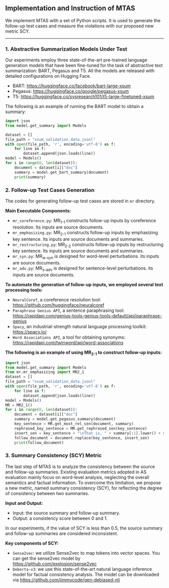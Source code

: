 ## Implementation and Instruction of MTAS

We implement MTAS with a set of Python scripts. It is used to generate the follow-up test cases and measure the violations with our proposed new metric SCY.

---

### 1. Abstractive Summarization Models Under Test
Our experiments employ three state-of-the-art pre-trained language generation models that have been fine-tuned for the task of abstractive text summarization: BART, Pegasus and T5. All the models are released with detailed configurations on Hugging Face.
* BART: <https://huggingface.co/facebook/bart-large-xsum>
* Pegasus: <https://huggingface.co/google/pegasus-xsum>
* T5: <https://huggingface.co/sysresearch101/t5-large-finetuned-xsum>

The following is an example of running the BART model to obtain a summary:

```python
import json
from model.get_summary import Models

dataset = []
file_path = "xsum_validation_data.jsonl"
with open(file_path, 'r', encoding='utf-8') as f:
    for line in f:
        dataset.append(json.loads(line))
model = Models()
for i in range(0, len(dataset)):
    document = dataset[i]["doc"]
    summary = model.get_bart_summary(document)
    print(summary)
```

### 2. Follow-up Test Cases Generation

The codes for generating follow-up test cases are stored in `mr` directory.

**Main Executable Components:**
* `mr_coreference.py`: MR<sub>1-1</sub> constructs follow-up inputs by coreference resolution. Its inputs are source documents.
* `mr_emphasizing.py`: MR<sub>2-1</sub> constructs follow-up inputs by emphasizing key sentence. Its inputs are source documents and summaries.
* `mr_restructuring.py`: MR<sub>2-2</sub> constructs follow-up inputs by restructuring key sentence. Its inputs are source documents and summaries.
* `mr_syn.py`: MR<sub>w-syn</sub> is designed for word-level perturbations. its inputs are source documents.
* `mr_adv.py`: MR<sub>s-adv</sub> is designed for sentence-level perturbations. its inputs are source documents.

**To automate the generation of follow-up inputs, we employed several text processing tools:**
* `NeuralCoref`, a coreference resolution tool: <https://github.com/huggingface/neuralcoref>
* `Paraphrase Genius API`, a sentence paraphrasing tool:  <https://rapidapi.com/genius-tools-genius-tools-default/api/paraphrase-genius>
* `Spacy`, an industrial-strength natural language processing toolkit:  <https://spacy.io/>
* `Word Associations API`, a tool for obtaining synonyms:  <https://rapidapi.com/twinword/api/word-associations>

**The following is an example of using MR<sub>2-1</sub> to construct follow-up inputs:**
```python
import json
from model.get_summary import Models
from mr.mr_emphasizing import MR2_1
dataset = []
file_path = "xsum_validation_data.jsonl"
with open(file_path, 'r', encoding='utf-8') as f:
    for line in f:
        dataset.append(json.loads(line))
model = Models()
MR = MR2_1()
for i in range(0, len(dataset)):
    document = dataset[i]["doc"]
    summary = model.get_pegasus_summary(document)
    key_sentence = MR.get_most_rel_sen(document, summary)
    rephrased_key_sentence = MR.get_rephrased_sen(key_sentence)
    insert_sen = key_sentence + "\nThat is, " + summary[:1].lower() + summary[1:]
    follow_document = document.replace(key_sentence, insert_sen)
    print(follow_document)
```

### 3. Summary Consistency (SCY) Metric
The last step of MTAS is to analyze the consistency between the source and follow-up summaries. Existing evaluation metrics adopted in AS evaluation mainly focus on word-level analysis, neglecting the overall semantics and factual information. To overcome this limitation, we propose a new metric, named summary consistency (SCY), for reflecting the degree of consistency between two summaries.

**Input and Output:**
* Input: the source summary and follow-up summary.
* Output: a consistency score between 0 and 1.
  
In our experiments, if the value of SCY is less than 0.5, the source summary and follow-up summaries are considered inconsistent.

**Key components of SCY:**
* `Sense2vec`: we utilize Sense2vec to map tokens into vector spaces. You can get the sense2vec model by <https://github.com/explosion/sense2vec>
* `Deberta-v3`: we use this state-of-the-art natural language inference model for factual consistency analysis. The model can be downloaded via <https://github.com/jimmycode/gen-debiased-nli>


























